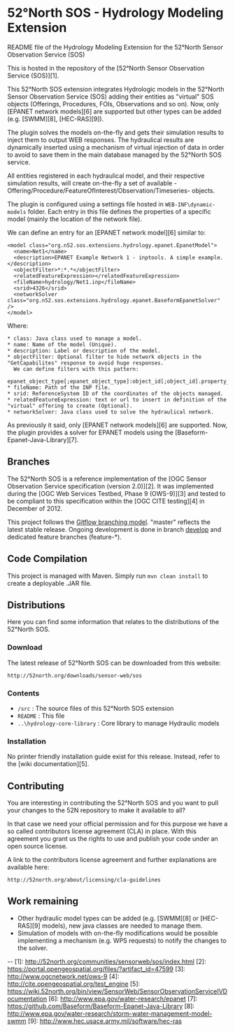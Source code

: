 # 52°North SOS - Hydrology Modeling Extension
README file of the Hydrology Modeling Extension for the 52°North Sensor Observation Service (SOS)

This is hosted in the repository of the [52°North Sensor Observation Service (SOS)][1].

This 52°North SOS extension integrates Hydrologic models in the 52°North Sensor Observation Service (SOS)
adding their entities as "virtual" SOS objects (Offerings, Procedures, FOIs, Observations and so on). 
Now, only [EPANET network models][6] are supported but other types can be added (e.g. [SWMM][8], [HEC-RAS][9]).

The plugin solves the models on-the-fly and gets their simulation results to inject them to output WEB responses.
The hydraulical results are dynamically inserted using a mechanism of virtual injection of data in order to 
avoid to save them in the main database managed by the 52°North SOS service.

All entities registered in each hydraulical model, and their respective simulation results, will create on-the-fly
a set of available -Offering/Procedure/FeatureOfInterest/Observation/Timeseries- objects.

The plugin is configured using a settings file hosted in `WEB-INF\dynamic-models` folder. 
Each entry in this file defines the properties of a specific model (mainly the location of the network file).

We can define an entry for an [EPANET network model][6] similar to:

    <model class="org.n52.sos.extensions.hydrology.epanet.EpanetModel">
      <name>Net1</name>
      <description>EPANET Example Network 1 - inptools. A simple example.</description>
      <objectFilter>*:*.*</objectFilter>
      <relatedFeatureExpression></relatedFeatureExpression>
      <fileName>hydrology/Net1.inp</fileName>
      <srid>4326</srid>
      <networkSolver class="org.n52.sos.extensions.hydrology.epanet.BaseformEpanetSolver" />
    </model>

  Where:

    * class: Java class used to manage a model.
    * name: Name of the model (Unique).
    * description: Label or description of the model.
    * objectFilter: Optional filter to hide network objects in the "GetCapabilites" response to avoid huge responses.
      We can define filters with this pattern: 
      epanet_object_type[;epanet_object_type]:object_id[;object_id].property_mame[;property_mame].
    * fileName: Path of the INP file.
    * srid: ReferenceSystem ID of the coordinates of the objects managed.
    * relatedFeatureExpression: text or url to insert in definition of the "virtual" offering to create (Optional).
    * networkSolver: Java class used to solve the hydraulical network.

  As previously it said, only [EPANET network models][6] are supported. Now, the plugin provides a solver for EPANET models 
  using the [Baseform-Epanet-Java-Library][7].


## Branches

The 52°North SOS is a reference implementation of the [OGC Sensor Observation Service specification (version 2.0)][2]. 
It was implemented during the [OGC Web Services Testbed, Phase 9 (OWS-9)][3] and tested to be compliant to this 
specification within the [OGC CITE testing][4] in December of 2012.

This project follows the [Gitflow branching model](http://nvie.com/posts/a-successful-git-branching-model/). "master" reflects the latest stable release.
Ongoing development is done in branch [develop](../../tree/develop) and dedicated feature branches (feature-*).

## Code Compilation

This project is managed with Maven. Simply run `mvn clean install` to create a deployable .JAR file.


## Distributions

Here you can find some information that relates to the distributions of the 52°North SOS.

### Download

The latest release of 52°North SOS can be downloaded from this website:

    http://52north.org/downloads/sensor-web/sos

### Contents
  * `/src` :                      The source files of this 52°North SOS extension
  * `README` :                    This file
  * `..\hydrology-core-library` : Core library to manage Hydraulic models

### Installation

No printer friendly installation guide exist for this release. Instead, refer to the [wiki documentation][5].


## Contributing

You are interesting in contributing the 52°North SOS and you want to pull your changes to the 52N repository to make it available to all?

In that case we need your official permission and for this purpose we have a so called contributors license agreement (CLA) in place. 
With this agreement you grant us the rights to use and publish your code under an open source license.

A link to the contributors license agreement and further explanations are available here: 

    http://52north.org/about/licensing/cla-guidelines


## Work remaining

  * Other hydraulic model types can be added (e.g. [SWMM][8] or [HEC-RAS][9] models), new java classes are needed to manage them.
  * Simulation of models with on-the-fly modifications would be possible implementing a mechanism (e.g. WPS requests) to notify the changes to the solver.


--
[1]: http://52north.org/communities/sensorweb/sos/index.html
[2]: https://portal.opengeospatial.org/files/?artifact_id=47599
[3]: http://www.ogcnetwork.net/ows-9
[4]: http://cite.opengeospatial.org/test_engine
[5]: https://wiki.52north.org/bin/view/SensorWeb/SensorObservationServiceIVDocumentation
[6]: http://www.epa.gov/water-research/epanet
[7]: https://github.com/Baseform/Baseform-Epanet-Java-Library
[8]: http://www.epa.gov/water-research/storm-water-management-model-swmm
[9]: http://www.hec.usace.army.mil/software/hec-ras
